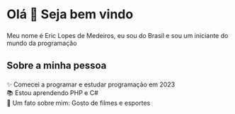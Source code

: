 <h1 align="left">Olá 👋 Seja bem vindo</h1>

###

<p align="left">Meu nome é Eric Lopes de Medeiros, eu sou do Brasil e sou um iniciante do mundo da programação</p>

###

<h2 align="left">Sobre a minha pessoa</h2>

###

<p align="left">✨ Comecei a programar e estudar programação em 2023<br>📚 Estou aprendendo PHP e C#<br>🎲 Um fato sobre mim: Gosto de filmes e esportes</p>

###

###

###
